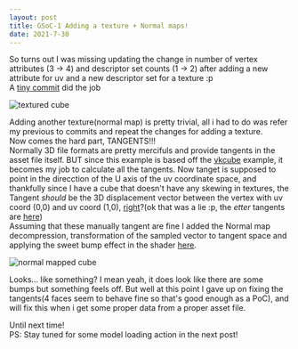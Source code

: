 ```yaml
---
layout: post
title: GSoC-1 Adding a texture + Normal maps!
date: 2021-7-30
---
```


So turns out I was missing updating the change in number of vertex attributes (3 -> 4) and descriptor set counts (1 -> 2) after adding a new attribute for uv and a new descriptor set for a texture :p  
A [tiny commit](https://gitlab.freedesktop.org/sin3point14/gulkan/-/commit/629f2c49be0a9013851060b32ac20085e741fed0) did the job

![textured cube](https://media.discordapp.net/attachments/818922990715797515/856678859440914452/unknown.png) 

Adding another texture(normal map) is pretty trivial, all i had to do was refer my previous to commits and repeat the changes for adding a texture.  
Now comes the hard part, TANGENTS!!!  
Normally 3D file formats are pretty mercifuls and provide tangents in the asset file itself. BUT since this example is based off the [vkcube](https://github.com/krh/vkcube) example, it becomes my job to calculate all the tangents.
Now tanget is supposed to point in the direcction of the U axis of the uv coordinate space, and thankfully since I have a cube that doesn't have any skewing in textures, the Tangent _should_ be the 3D displacement vector between the vertex with uv coord (0,0) and uv coord (1,0), [right](https://gitlab.freedesktop.org/sin3point14/gulkan/-/commit/fcd46649df576cfbc909ac147569694ae66ae104#b95593e7f6deb44a78a39fe2101db6c1472e4800)?(ok that was a lie :p, the _etter_ tangents are [here](https://gitlab.freedesktop.org/sin3point14/gulkan/-/commit/b89d6a3f335b5e403ebb6f8399ba2c22a9838d42#b95593e7f6deb44a78a39fe2101db6c1472e4800_166_166))  
Assuming that these manually tangent are fine I added the Normal map decompression, transformation of the sampled vector to tangent space and applying the sweet bump effect in the shader [here](https://gitlab.freedesktop.org/sin3point14/gulkan/-/commit/b89d6a3f335b5e403ebb6f8399ba2c22a9838d42#b3f71ab9242383910df954a1ed7602e8c163c031).

![normal mapped cube](https://media.discordapp.net/attachments/818922990715797515/863045554740789248/unknown.png)  

Looks... like something?
I mean yeah, it does look like there are some bumps but something feels off. But well at this point I gave up on fixing the tangents(4 faces seem to behave fine so that's good enough as a PoC), and will fix this when i get some proper data from a proper asset file.  

Until next time!  
PS: Stay tuned for some model loading action in the next post!
